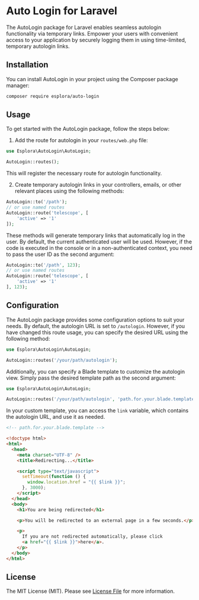# Auto Login for Laravel

The AutoLogin package for Laravel enables seamless autologin functionality via temporary links.
Empower your users with convenient access to your application by securely logging them in using time-limited, temporary autologin links.


## Installation

You can install AutoLogin in your project using the Composer package manager:

```bash
composer require esplora/auto-login
```

## Usage

To get started with the AutoLogin package, follow the steps below:

1. Add the route for autologin in your `routes/web.php` file:

```php
use Esplora\AutoLogin\AutoLogin;

AutoLogin::routes();
```

This will register the necessary route for autologin functionality.

2. Create temporary autologin links in your controllers, emails, or other relevant places using the following methods:

```php
AutoLogin::to('/path');
// or use named routes
AutoLogin::route('telescope', [
    'active' => '1'
]);
```

These methods will generate temporary links that automatically log in the user. By default, the current authenticated user will be used. However, if the code is executed in the console or in a non-authenticated context, you need to pass the user ID as the second argument:

```php
AutoLogin::to('/path', 123);
// or use named routes
AutoLogin::route('telescope', [
    'active' => '1'
], 123);
```

## Configuration

The AutoLogin package provides some configuration options to suit your needs. By default, the autologin URL is set to `/autologin`. However, if you have changed this route usage, you can specify the desired URL using the following method:

```php
use Esplora\AutoLogin\AutoLogin;

AutoLogin::routes('/your/path/autologin');
```

Additionally, you can specify a Blade template to customize the autologin view. Simply pass the desired template path as the second argument:

```php
use Esplora\AutoLogin\AutoLogin;

AutoLogin::routes('/your/path/autologin', 'path.for.your.blade.template');
```

In your custom template, you can access the `link` variable, which contains the autologin URL, and use it as needed.

```html
<!-- path.for.your.blade.template -->

<!doctype html>
<html>
  <head>
    <meta charset="UTF-8" />
    <title>Redirecting...</title>

    <script type="text/javascript">
      setTimeout(function () {
        window.location.href = "{{ $link }}";
      }, 3000);
    </script>
  </head>
  <body>
    <h1>You are being redirected</h1>

    <p>You will be redirected to an external page in a few seconds.</p>

    <p>
      If you are not redirected automatically, please click
      <a href="{{ $link }}">here</a>.
    </p>
  </body>
</html>
```


## License

The MIT License (MIT). Please see [License File](LICENSE.md) for more information.
